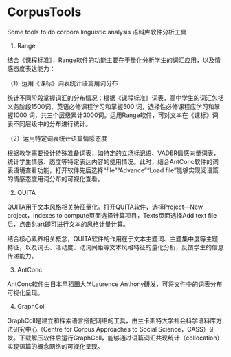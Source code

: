 # CorpusTools
Some tools to do corpora linguistic analysis 语料库软件分析工具

1. Range

结合《课程标准》，Range软件的功能主要在于量化分析学生的词汇应用，以及情感态度表达能力：

（1）运用《课标》词表统计语篇用词分布

统计不同阶段掌握词汇的分布情况：根据《课程标准》词表，高中学生的词汇包括义务阶段1500词、英语必修课程学习和掌握500 词，选择性必修课程应学习和掌握1000 词，共三个层级累计3000词。运用Range软件，可对文本在《课标》词表不同层级中的分布进行统计。

（2）运用特定词表统计语篇情感态度

根据教学需要设计特殊准备词表，如特定的立场标记语、VADER情感向量词表，统计学生情感、态度等特定表达内容的使用情况。此时，结合AntConc软件的词表语境查看功能，打开软件先后选择“file”“Advance”“Load file”能够实现阅语篇的情感态度用词分布的可视化查看。

2. QUITA

QUITA用于文本风格相关特征量化。打开QUITA软件，选择Project—New project，Indexes to compute页面选择计算项目，Texts页面选择Add text file后，点击Start即可进行文本的风格计量计算。
   
结合核心素养相关概念，QUITA软件的作用在于文本主题词、主题集中度等主题特征，以及词长、活动度、动词间距等文本风格特征的量化分析，反馈学生的信息传递能力。

3. AntConc

AntConc软件由日本早稻田大学Laurence Anthony研发，可将文件中的词表分布可视化呈现。

4. GraphColl

GraphColl是建立和探索语言搭配网络的工具，由兰卡斯特大学社会科学语料库方法研究中心（Centre for Corpus Approaches to Social Science，CASS）研发。下载解压软件后运行GraphColl，能够通过语篇词汇共现统计（collocation）实现语篇的概念网络的可视化呈现。
